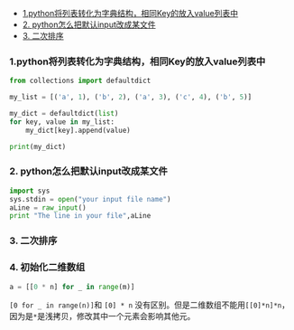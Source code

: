 - [1.python将列表转化为字典结构，相同Key的放入value列表中](#1python将列表转化为字典结构相同key的放入value列表中)
- [2. python怎么把默认input改成某文件](#2-python怎么把默认input改成某文件)
- [3. 二次排序](#3-二次排序)




### 1.python将列表转化为字典结构，相同Key的放入value列表中
```python
from collections import defaultdict

my_list = [('a', 1), ('b', 2), ('a', 3), ('c', 4), ('b', 5)]

my_dict = defaultdict(list)
for key, value in my_list:
    my_dict[key].append(value)

print(my_dict)
```
### 2. python怎么把默认input改成某文件
```python
import sys
sys.stdin = open("your input file name")
aLine = raw_input()
print "The line in your file",aLine
```

### 3. 二次排序

### 4. 初始化二维数组

```python
a = [[0 * n] for _ in range(m)]
```
`[0 for _ in range(n)]`和 `[0] * n` 没有区别。但是二维数组不能用`[[0]*n]*n`，因为是`*`是浅拷贝，修改其中一个元素会影响其他元。

